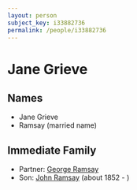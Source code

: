 ```yaml
---
layout: person
subject_key: i33882736
permalink: /people/i33882736
---
```


# Jane Grieve

## Names

* Jane Grieve
* Ramsay (married name)

## Immediate Family

* Partner: [George Ramsay](./@33817858@-george-ramsay-b-d.md)
* Son: [John Ramsay](./@63088441@-john-ramsay-b1852-d.md) (about 1852 - )

